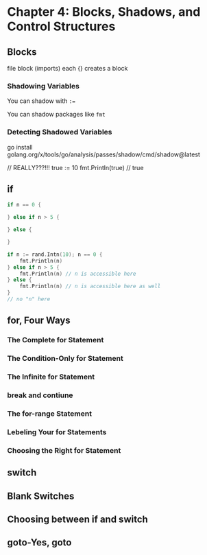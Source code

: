 # Chapter 4: Blocks, Shadows, and Control Structures

## Blocks

file block (imports)
each {} creates a block

### Shadowing Variables

You can shadow with `:=`

You can shadow packages like `fmt`

### Detecting Shadowed Variables

go install golang.org/x/tools/go/analysis/passes/shadow/cmd/shadow@latest

// REALLY???!!!
true := 10
fmt.Println(true) // true

## if

```go
if n == 0 {

} else if n > 5 {

} else {

}
```

```go
if n := rand.Intn(10); n == 0 {
    fmt.Println(n)
} else if n > 5 {
    fmt.Println(n) // n is accessible here
} else {
    fmt.Println(n) // n is accessible here as well
}
// no "n" here
```

## for, Four Ways

### The Complete for Statement

### The Condition-Only for Statement

### The Infinite for Statement

### break and contiune

### The for-range Statement 

### Lebeling Your for Statements

### Choosing the Right for Statement

## switch

## Blank Switches

## Choosing between if and switch

## goto-Yes, goto

